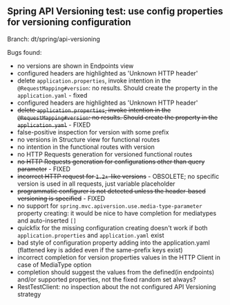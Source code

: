 ## Spring API Versioning test: use config properties for versioning configuration

Branch: dt/spring/api-versioning

Bugs found:
- no versions are shown in Endpoints view
- configured headers are highlighted as 'Unknown HTTP header'
- delete `application.properties`, invoke intention in the `@RequestMapping#version`:
  no results. Should create the property in the `application.yaml` - fixed
- configured headers are highlighted as 'Unknown HTTP header' 
- ~~delete `application.properties`, invoke intention in the `@RequestMapping#version`:
  no results. Should create the property in the `application.yaml`~~ - FIXED
- false-positive inspection for version with some prefix
- no versions in Structure view for functional routes
- no intention in the functional routes with version
- no HTTP Requests generation for versioned functional routes
- ~~no HTTP Requests generation for configurations other than query parameter~~ - FIXED
- ~~incorrect HTTP request for `1.2+`-like versions~~ - OBSOLETE; no specific version is used in all requests, just variable placeholder
- ~~programmatic configurer is not detected unless the header-based versioning is specified~~ - FIXED
- no support for `spring.mvc.apiversion.use.media-type-parameter` property creating: it would be nice to have completion for mediatypes and auto-inserted `[]`
- quickfix for the missing configuration creating doesn't work if both `application.properties` and `application.yaml` exist
- bad style of configuration property adding into the application.yaml (flattened key is added even if the same-prefix keys exist)
- incorrect completion for version properties values in the HTTP Client in case of MediaType option
- completion should suggest the values from the defined(in endpoints) and/or supported properties, not the fixed random set always?
- RestTestClient: no inspection about the not configured API Versioning strategy
